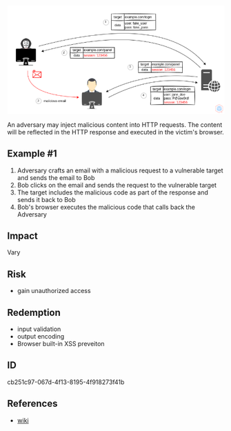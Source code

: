 <p align="center"> <img src="https://raw.githubusercontent.com/qeeqbox/session-fixation/main/session-fixation.png"></p>

An adversary may inject malicious content into HTTP requests. The content will be reflected in the HTTP response and executed in the victim's browser.

## Example #1
1. Adversary crafts an email with a malicious request to a vulnerable target and sends the email to Bob
2. Bob clicks on the email and sends the request to the vulnerable target
3. The target includes the malicious code as part of the response and sends it back to Bob
4. Bob's browser executes the malicious code that calls back the Adversary
 
## Impact
Vary

## Risk
- gain unauthorized access

## Redemption
- input validation
- output encoding
- Browser built-in XSS preveiton

## ID
cb251c97-067d-4f13-8195-4f918273f41b

## References
- [wiki](https://en.wikipedia.org/wiki/cross-site_scripting)
